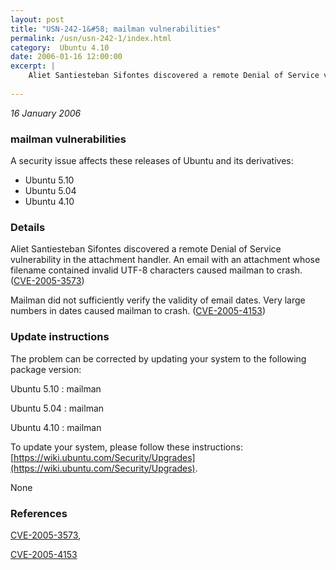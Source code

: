 ```yaml
---
layout: post
title: "USN-242-1&#58; mailman vulnerabilities"
permalink: /usn/usn-242-1/index.html
category:  Ubuntu 4.10
date: 2006-01-16 12:00:00
excerpt: |
    Aliet Santiesteban Sifontes discovered a remote Denial of Service vulnerability in the attachment handler. An email with an attachment whose filename contained invalid UTF-8 characters caused mailman to crash. ([CVE-2005-3573](http://people.ubuntu.com/~ubuntu-security/cve/CVE-2005-3573))
    
--- 
```

 
 

*16 January 2006*

### mailman vulnerabilities

A security issue affects these releases of Ubuntu and its derivatives:

* Ubuntu 5.10
* Ubuntu 5.04
* Ubuntu 4.10

### Details

Aliet Santiesteban Sifontes discovered a remote Denial of Service vulnerability in the attachment handler. An email with an attachment whose filename contained invalid UTF-8 characters caused mailman to crash. ([CVE-2005-3573](http://people.ubuntu.com/~ubuntu-security/cve/CVE-2005-3573))

Mailman did not sufficiently verify the validity of email dates. Very large numbers in dates caused mailman to crash. ([CVE-2005-4153](http://people.ubuntu.com/~ubuntu-security/cve/CVE-2005-4153))

### Update instructions

The problem can be corrected by updating your system to the following package version:

Ubuntu 5.10
 : mailman 

Ubuntu 5.04
 : mailman 

Ubuntu 4.10
 : mailman 

To update your system, please follow these instructions: [https://wiki.ubuntu.com/Security/Upgrades](https://wiki.ubuntu.com/Security/Upgrades).

None

### References

 
 [CVE-2005-3573](http://people.ubuntu.com/~ubuntu-security/cve/CVE-2005-3573), 

 [CVE-2005-4153](http://people.ubuntu.com/~ubuntu-security/cve/CVE-2005-4153)
 

